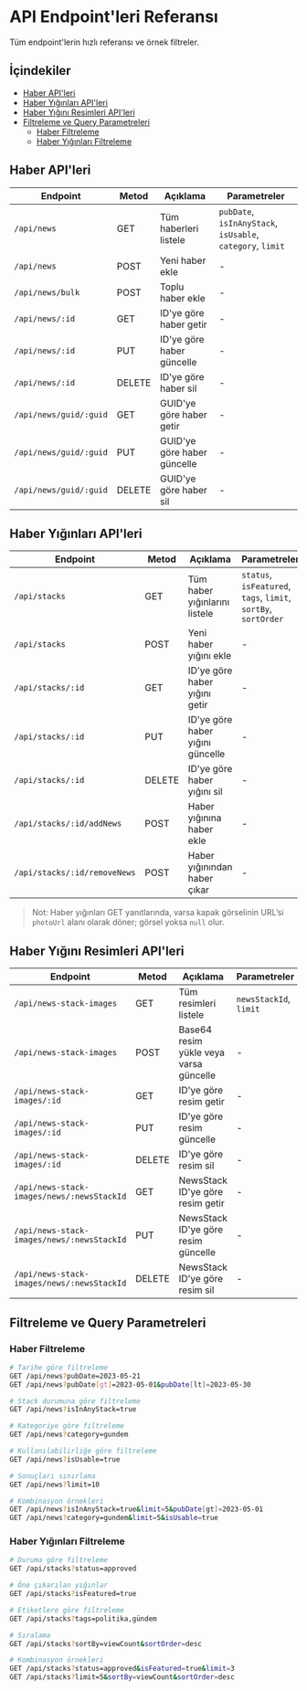 # API Endpoint'leri Referansı

Tüm endpoint'lerin hızlı referansı ve örnek filtreler.

## İçindekiler

- [Haber API'leri](#haber-apileri)
- [Haber Yığınları API'leri](#haber-yığınları-apileri)
- [Haber Yığını Resimleri API'leri](#haber-yığını-resimleri-apileri)
- [Filtreleme ve Query Parametreleri](#filtreleme-ve-query-parametreleri)
  - [Haber Filtreleme](#haber-filtreleme)
  - [Haber Yığınları Filtreleme](#haber-yığınları-filtreleme)

## Haber API'leri

| Endpoint | Metod | Açıklama | Parametreler |
|----------|-------|----------|-------------|
| `/api/news` | GET | Tüm haberleri listele | `pubDate`, `isInAnyStack`, `isUsable`, `category`, `limit` |
| `/api/news` | POST | Yeni haber ekle | - |
| `/api/news/bulk` | POST | Toplu haber ekle | - |
| `/api/news/:id` | GET | ID'ye göre haber getir | - |
| `/api/news/:id` | PUT | ID'ye göre haber güncelle | - |
| `/api/news/:id` | DELETE | ID'ye göre haber sil | - |
| `/api/news/guid/:guid` | GET | GUID'ye göre haber getir | - |
| `/api/news/guid/:guid` | PUT | GUID'ye göre haber güncelle | - |
| `/api/news/guid/:guid` | DELETE | GUID'ye göre haber sil | - |

## Haber Yığınları API'leri

| Endpoint | Metod | Açıklama | Parametreler |
|----------|-------|----------|-------------|
| `/api/stacks` | GET | Tüm haber yığınlarını listele | `status`, `isFeatured`, `tags`, `limit`, `sortBy`, `sortOrder` |
| `/api/stacks` | POST | Yeni haber yığını ekle | - |
| `/api/stacks/:id` | GET | ID'ye göre haber yığını getir | - |
| `/api/stacks/:id` | PUT | ID'ye göre haber yığını güncelle | - |
| `/api/stacks/:id` | DELETE | ID'ye göre haber yığını sil | - |
| `/api/stacks/:id/addNews` | POST | Haber yığınına haber ekle | - |
| `/api/stacks/:id/removeNews` | POST | Haber yığınından haber çıkar | - |

> Not: Haber yığınları GET yanıtlarında, varsa kapak görselinin URL’si `photoUrl` alanı olarak döner; görsel yoksa `null` olur.

## Haber Yığını Resimleri API'leri

| Endpoint | Metod | Açıklama | Parametreler |
|----------|-------|----------|-------------|
| `/api/news-stack-images` | GET | Tüm resimleri listele | `newsStackId`, `limit` |
| `/api/news-stack-images` | POST | Base64 resim yükle veya varsa güncelle | - |
| `/api/news-stack-images/:id` | GET | ID'ye göre resim getir | - |
| `/api/news-stack-images/:id` | PUT | ID'ye göre resim güncelle | - |
| `/api/news-stack-images/:id` | DELETE | ID'ye göre resim sil | - |
| `/api/news-stack-images/news/:newsStackId` | GET | NewsStack ID'ye göre resim getir | - |
| `/api/news-stack-images/news/:newsStackId` | PUT | NewsStack ID'ye göre resim güncelle | - |
| `/api/news-stack-images/news/:newsStackId` | DELETE | NewsStack ID'ye göre resim sil | - |

## Filtreleme ve Query Parametreleri

### Haber Filtreleme

```bash
# Tarihe göre filtreleme
GET /api/news?pubDate=2023-05-21
GET /api/news?pubDate[gt]=2023-05-01&pubDate[lt]=2023-05-30

# Stack durumuna göre filtreleme
GET /api/news?isInAnyStack=true

# Kategoriye göre filtreleme
GET /api/news?category=gundem

# Kullanılabilirliğe göre filtreleme
GET /api/news?isUsable=true

# Sonuçları sınırlama
GET /api/news?limit=10

# Kombinasyon örnekleri
GET /api/news?isInAnyStack=true&limit=5&pubDate[gt]=2023-05-01
GET /api/news?category=gundem&limit=5&isUsable=true
```

### Haber Yığınları Filtreleme

```bash
# Duruma göre filtreleme
GET /api/stacks?status=approved

# Öne çıkarılan yığınlar
GET /api/stacks?isFeatured=true

# Etiketlere göre filtreleme
GET /api/stacks?tags=politika,gündem

# Sıralama
GET /api/stacks?sortBy=viewCount&sortOrder=desc

# Kombinasyon örnekleri
GET /api/stacks?status=approved&isFeatured=true&limit=3
GET /api/stacks?limit=5&sortBy=viewCount&sortOrder=desc
```
